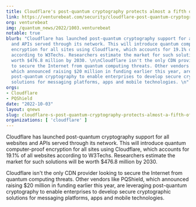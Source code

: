 ```yaml
---
title: Cloudflare's post-quantum cryptography protects almost a fifth of the internet
link: https://venturebeat.com/security/cloudflare-post-quantum-cryptography/
org: venturebeat
img: /quantum_news/2022/1003.venturebeat
notable: true
blurb: "Cloudflare has launched post-quantum cryptography support for all websites
  and APIs served through its network. This will introduce quantum computer-proof
  encryption for all sites using Cloudflare, which accounts for 19.1% of all websites
  according to W3Techs. Researchers estimate the market for such solutions will be
  worth $476.8 million by 2030. \n\nCloudflare isn't the only CDN provider looking
  to secure the Internet from quantum computing threats. Other vendors like PQShield,
  which announced raising $20 million in funding earlier this year, are leveraging
  post-quantum cryptography to enable enterprises to develop secure cryptographic
  solutions for messaging platforms, apps and mobile technologies. \n"
orgs:
- Cloudflare
- PQShield
date: "2022-10-03"
layout: qnews
slug: cloudflare-s-post-quantum-cryptography-protects-almost-a-fifth-of-the-internet
organizations: [ 'cloudflare' ]
---
```


Cloudflare has launched post-quantum cryptography support for all websites and APIs served through its network. This will introduce quantum computer-proof encryption for all sites using Cloudflare, which accounts for 19.1% of all websites according to W3Techs. Researchers estimate the market for such solutions will be worth $476.8 million by 2030. 

Cloudflare isn't the only CDN provider looking to secure the Internet from quantum computing threats. Other vendors like PQShield, which announced raising $20 million in funding earlier this year, are leveraging post-quantum cryptography to enable enterprises to develop secure cryptographic solutions for messaging platforms, apps and mobile technologies. 
